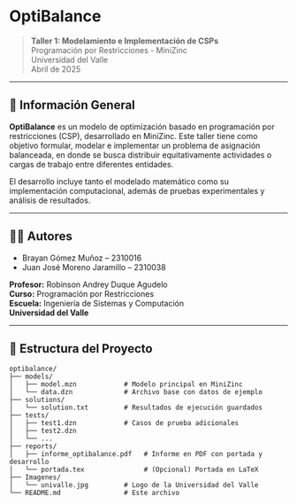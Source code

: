 # OptiBalance

> **Taller 1: Modelamiento e Implementación de CSPs**  
> Programación por Restricciones - MiniZinc  
> Universidad del Valle  
> Abril de 2025  

---

## 📄 Información General

**OptiBalance** es un modelo de optimización basado en programación por restricciones (CSP), desarrollado en MiniZinc. Este taller tiene como objetivo formular, modelar e implementar un problema de asignación balanceada, en donde se busca distribuir equitativamente actividades o cargas de trabajo entre diferentes entidades.

El desarrollo incluye tanto el modelado matemático como su implementación computacional, además de pruebas experimentales y análisis de resultados.

---

## 👨‍💻 Autores

- Brayan Gómez Muñoz – 2310016  
- Juan José Moreno Jaramillo – 2310038  

**Profesor:** Robinson Andrey Duque Agudelo  
**Curso:** Programación por Restricciones  
**Escuela:** Ingeniería de Sistemas y Computación  
**Universidad del Valle**

---

## 📁 Estructura del Proyecto

```plaintext
optibalance/
├── models/
│   ├── model.mzn            # Modelo principal en MiniZinc
│   └── data.dzn             # Archivo base con datos de ejemplo
├── solutions/
│   └── solution.txt         # Resultados de ejecución guardados
├── tests/
│   ├── test1.dzn            # Casos de prueba adicionales
│   ├── test2.dzn
│   └── ...
├── reports/
│   ├── informe_optibalance.pdf   # Informe en PDF con portada y desarrollo
│   └── portada.tex               # (Opcional) Portada en LaTeX
├── Imagenes/
│   └── univalle.jpg         # Logo de la Universidad del Valle
└── README.md                # Este archivo

